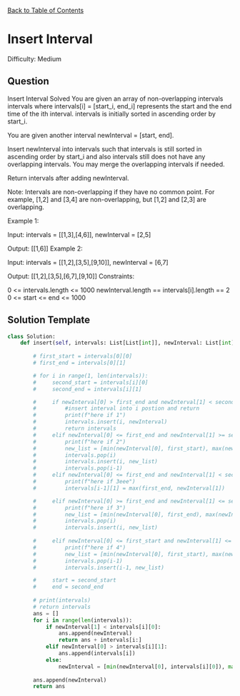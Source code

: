 [Back to Table of Contents](../README.md)

# Insert Interval
Difficulty: Medium

## Question
Insert Interval
Solved 
You are given an array of non-overlapping intervals intervals where intervals[i] = [start_i, end_i] represents the start and the end time of the ith interval. intervals is initially sorted in ascending order by start_i.

You are given another interval newInterval = [start, end].

Insert newInterval into intervals such that intervals is still sorted in ascending order by start_i and also intervals still does not have any overlapping intervals. You may merge the overlapping intervals if needed.

Return intervals after adding newInterval.

Note: Intervals are non-overlapping if they have no common point. For example, [1,2] and [3,4] are non-overlapping, but [1,2] and [2,3] are overlapping.

Example 1:

Input: intervals = [[1,3],[4,6]], newInterval = [2,5]

Output: [[1,6]]
Example 2:

Input: intervals = [[1,2],[3,5],[9,10]], newInterval = [6,7]

Output: [[1,2],[3,5],[6,7],[9,10]]
Constraints:

0 <= intervals.length <= 1000
newInterval.length == intervals[i].length == 2
0 <= start <= end <= 1000

## Solution Template
```python
class Solution:
    def insert(self, intervals: List[List[int]], newInterval: List[int]) -> List[List[int]]:
        
        # first_start = intervals[0][0]
        # first_end = intervals[0][1]

        # for i in range(1, len(intervals)):
        #     second_start = intervals[i][0]
        #     second_end = intervals[i][1]

        #     if newInterval[0] > first_end and newInterval[1] < second_start:
        #         #insert interval into i postion and return
        #         print(f"here if 1")
        #         intervals.insert(i, newInterval)
        #         return intervals
        #     elif newInterval[0] <= first_end and newInterval[1] >= second_start:
        #         print(f"here if 2")
        #         new_list = [min(newInterval[0], first_start), max(newInterval[1], second_end)]
        #         intervals.pop(i)
        #         intervals.insert(i, new_list)
        #         intervals.pop(i-1)
        #     elif newInterval[0] <= first_end and newInterval[1] < second_start:
        #         print(f"here if 3eee")
        #         intervals[i-1][1] = max(first_end, newInterval[1])

        #     elif newInterval[0] >= first_end and newInterval[1] <= second_end:
        #         print(f"here if 3")
        #         new_list = [min(newInterval[0], first_end), max(newInterval[1], second_end)]
        #         intervals.pop(i)
        #         intervals.insert(i, new_list)
            
        #     elif newInterval[0] <= first_start and newInterval[1] <= first_end:
        #         print(f"here if 4")
        #         new_list = [min(newInterval[0], first_start), max(newInterval[1], first_end)]
        #         intervals.pop(i-1)
        #         intervals.insert(i-1, new_list)

        #     start = second_start
        #     end = second_end
        
        # print(intervals)
        # return intervals
        ans = []
        for i in range(len(intervals)):
            if newInterval[1] < intervals[i][0]:
                ans.append(newInterval)
                return ans + intervals[i:]
            elif newInterval[0] > intervals[i][1]:
                ans.append(intervals[i])
            else:
                newInterval = [min(newInterval[0], intervals[i][0]), max(newInterval[1], intervals[i][1])]
        
        ans.append(newInterval)
        return ans
```
